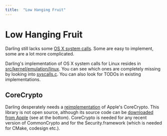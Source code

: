 ```yaml
---
title:	"Low Hanging Fruit"
---
```

# Low Hanging Fruit

Darling still lacks some [OS X system calls](http://opensource.apple.com//source/xnu/xnu-1504.3.12/bsd/kern/syscalls.master). Some are easy to implement, some are a lot more complicated.

Darling's implementation of OS X system calls for Linux resides in [src/kernel/emulation/linux](https://github.com/darlinghq/darling/tree/master/src/kernel/emulation/linux). You can see which ones are completely missing by looking into [syscalls.c](https://github.com/darlinghq/darling/blob/master/src/kernel/emulation/linux/syscalls.c). You can also look for TODOs in existing implementations.

## CoreCrypto

Darling desperately needs a [reimplementation](https://github.com/darlinghq/darling-corecrypto) of Apple's CoreCrypto. This library is not open source, although its source code can be [downloaded from Apple](https://developer.apple.com/security/) (see at the bottom). CoreCrypto is needed for any recent version of CommonCrypto and for the Security.framework (which is needed for CMake, codesign etc.).


